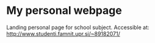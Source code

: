# My personal webpage
Landing personal page for school subject. Accessible at: http://www.studenti.famnit.upr.si/~89182071/
